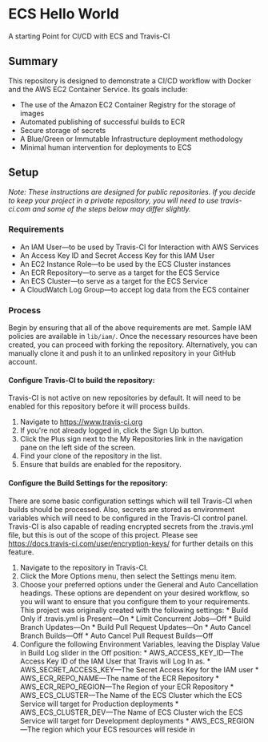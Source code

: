 # ECS Hello World
A starting Point for CI/CD with ECS and Travis-CI

## Summary

This repository is designed to demonstrate a CI/CD workflow with Docker and the AWS EC2 Container Service. Its goals include:

* The use of the Amazon EC2 Container Registry for the storage of images
* Automated publishing of successful builds to ECR
* Secure storage of secrets
* A Blue/Green or Immutable Infrastructure deployment methodology
* Minimal human intervention for deployments to ECS

## Setup

_Note: These instructions are designed for public repositories. If you decide to keep your project in a private repository, you will need to use travis-ci.com and some of the steps below may differ slightly._

### Requirements
* An IAM User—to be used by Travis-CI for Interaction with AWS Services
* An Access Key ID and Secret Access Key for this IAM User
* An EC2 Instance Role—to be used by the ECS Cluster instances
* An ECR Repository—to serve as a target for the ECS Service
* An ECS Cluster—to serve as a target for the ECS Service
* A CloudWatch Log Group—to accept log data from the ECS container

### Process
Begin by ensuring that all of the above requirements are met. Sample IAM policies are available in `lib/iam/`. Once the necessary resources have been created, you can proceed with forking the repository. Alternatively, you can manually clone it and push it to an unlinked repository in your GitHub account.

#### Configure Travis-CI to build the repository:
Travis-CI is not active on new repositories by default. It will need to be enabled for this repository before it will process builds.
  1. Navigate to https://www.travis-ci.org
  1. If you're not already logged in, click the Sign Up button.
  1. Click the Plus sign next to the My Repositories link in the navigation pane on the left side of the screen.
  1. Find your clone of the repository in the list.
  1. Ensure that builds are enabled for the repository.

#### Configure the Build Settings for the repository:
There are some basic configuration settings which will tell Travis-CI when builds should be processed. Also, secrets are stored as environment variables which will need to be configured in the Travis-CI control panel. Travis-CI is also capable of reading encrypted secrets from the .travis.yml file, but this is out of the scope of this project. Please see https://docs.travis-ci.com/user/encryption-keys/ for further details on this feature.

  1. Navigate to the repository in Travis-CI.
  1. Click the More Options menu, then select the Settings menu item.
  1. Choose your preferred options under the General and Auto Cancellation headings. These options are dependent on your desired workflow, so you will want to ensure that you configure them to your requirements. This project was originally created with the following settings:
    * Build Only if .travis.yml is Present—On
    * Limit Concurrent Jobs—Off
    * Build Branch Updates—On
    * Build Pull Request Updates—On
    * Auto Cancel Branch Builds—Off
    * Auto Cancel Pull Request Builds—Off
  1. Configure the following Environment Variables, leaving the Display Value in Build Log slider in the Off position:
    * AWS\_ACCESS\_KEY\_ID—The Access Key ID of the IAM User that Travis will Log In as.
    * AWS\_SECRET\_ACCESS\_KEY—The Secret Access Key for the IAM user
    * AWS\_ECR\_REPO\_NAME—The name of the ECR Repository
    * AWS\_ECR\_REPO\_REGION—The Region of your ECR Repository
    * AWS\_ECS\_CLUSTER—The Name of the ECS Cluster which the ECS Service will target for Production deployments
    * AWS\_ECS\_CLUSTER\_DEV—The Name of ECS Cluster wich the ECS Service will target forr Development deployments
    * AWS\_ECS\_REGION—The region which your ECS resources will reside in
